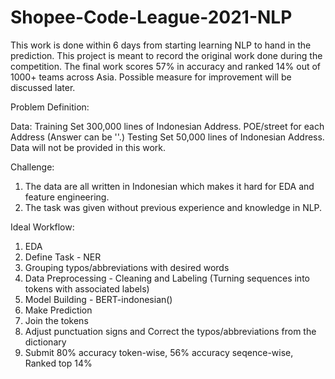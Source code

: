 # Shopee-Code-League-2021-NLP
This work is done within 6 days from starting learning NLP to hand in the prediction. This project is meant to record the original work done during the competition. The final work scores 57% in accuracy and ranked 14% out of 1000+ teams across Asia.
Possible measure for improvement will be discussed later.

Problem Definition:

Data:
Training Set 300,000 lines of Indonesian Address. POE/street for each Address (Answer can be ''.)
Testing Set 50,000 lines of Indonesian Address.
Data will not be provided in this work.

Challenge:
1. The data are all written in Indonesian which makes it hard for EDA and feature engineering.
2. The task was given without previous experience and knowledge in NLP.

Ideal Workflow:
1. EDA
2. Define Task - NER
3. Grouping typos/abbreviations with desired words
4. Data Preprocessing - Cleaning and Labeling (Turning sequences into tokens with associated labels)
5. Model Building - BERT-indonesian()
6. Make Prediction
7. Join the tokens
8. Adjust punctuation signs and Correct the typos/abbreviations from the dictionary
9. Submit 80% accuracy token-wise, 56% accuracy seqence-wise, Ranked top 14%
